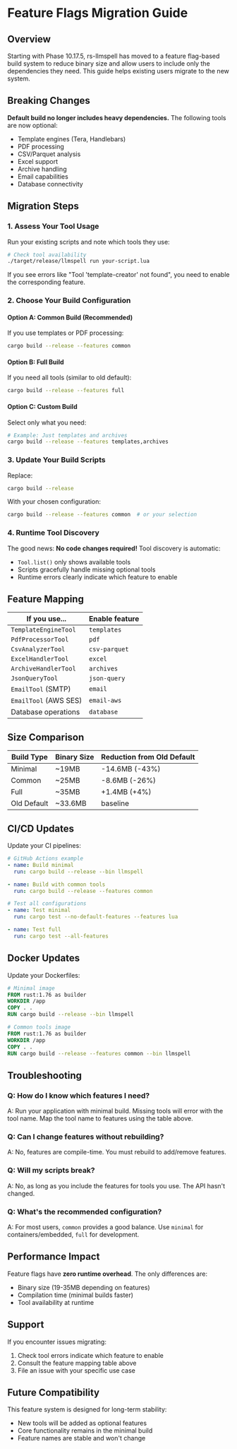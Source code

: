 # Feature Flags Migration Guide

## Overview
Starting with Phase 10.17.5, rs-llmspell has moved to a feature flag-based build system to reduce binary size and allow users to include only the dependencies they need. This guide helps existing users migrate to the new system.

## Breaking Changes
**Default build no longer includes heavy dependencies.** The following tools are now optional:
- Template engines (Tera, Handlebars)
- PDF processing
- CSV/Parquet analysis
- Excel support
- Archive handling
- Email capabilities
- Database connectivity

## Migration Steps

### 1. Assess Your Tool Usage
Run your existing scripts and note which tools they use:
```bash
# Check tool availability
./target/release/llmspell run your-script.lua
```

If you see errors like "Tool 'template-creator' not found", you need to enable the corresponding feature.

### 2. Choose Your Build Configuration

#### Option A: Common Build (Recommended)
If you use templates or PDF processing:
```bash
cargo build --release --features common
```

#### Option B: Full Build
If you need all tools (similar to old default):
```bash
cargo build --release --features full
```

#### Option C: Custom Build
Select only what you need:
```bash
# Example: Just templates and archives
cargo build --release --features templates,archives
```

### 3. Update Your Build Scripts
Replace:
```bash
cargo build --release
```

With your chosen configuration:
```bash
cargo build --release --features common  # or your selection
```

### 4. Runtime Tool Discovery
The good news: **No code changes required!** Tool discovery is automatic:
- `Tool.list()` only shows available tools
- Scripts gracefully handle missing optional tools
- Runtime errors clearly indicate which feature to enable

## Feature Mapping

| If you use...                | Enable feature    |
|------------------------------|------------------|
| `TemplateEngineTool`         | `templates`      |
| `PdfProcessorTool`           | `pdf`            |
| `CsvAnalyzerTool`            | `csv-parquet`    |
| `ExcelHandlerTool`           | `excel`          |
| `ArchiveHandlerTool`         | `archives`       |
| `JsonQueryTool`              | `json-query`     |
| `EmailTool` (SMTP)           | `email`          |
| `EmailTool` (AWS SES)        | `email-aws`      |
| Database operations          | `database`       |

## Size Comparison

| Build Type | Binary Size | Reduction from Old Default |
|------------|-------------|----------------------------|
| Minimal    | ~19MB       | -14.6MB (-43%)            |
| Common     | ~25MB       | -8.6MB (-26%)             |
| Full       | ~35MB       | +1.4MB (+4%)              |
| Old Default| ~33.6MB     | baseline                  |

## CI/CD Updates

Update your CI pipelines:

```yaml
# GitHub Actions example
- name: Build minimal
  run: cargo build --release --bin llmspell

- name: Build with common tools
  run: cargo build --release --features common

# Test all configurations
- name: Test minimal
  run: cargo test --no-default-features --features lua

- name: Test full
  run: cargo test --all-features
```

## Docker Updates

Update your Dockerfiles:

```dockerfile
# Minimal image
FROM rust:1.76 as builder
WORKDIR /app
COPY . .
RUN cargo build --release --bin llmspell

# Common tools image
FROM rust:1.76 as builder
WORKDIR /app
COPY . .
RUN cargo build --release --features common --bin llmspell
```

## Troubleshooting

### Q: How do I know which features I need?
A: Run your application with minimal build. Missing tools will error with the tool name. Map the tool name to features using the table above.

### Q: Can I change features without rebuilding?
A: No, features are compile-time. You must rebuild to add/remove features.

### Q: Will my scripts break?
A: No, as long as you include the features for tools you use. The API hasn't changed.

### Q: What's the recommended configuration?
A: For most users, `common` provides a good balance. Use `minimal` for containers/embedded, `full` for development.

## Performance Impact

Feature flags have **zero runtime overhead**. The only differences are:
- Binary size (19-35MB depending on features)
- Compilation time (minimal builds faster)
- Tool availability at runtime

## Support

If you encounter issues migrating:
1. Check tool errors indicate which feature to enable
2. Consult the feature mapping table above
3. File an issue with your specific use case

## Future Compatibility

This feature system is designed for long-term stability:
- New tools will be added as optional features
- Core functionality remains in the minimal build
- Feature names are stable and won't change